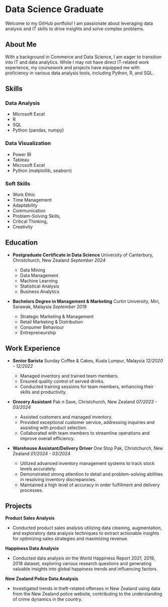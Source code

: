 # Data Science Graduate

Welcome to my GitHub portfolio! I am passionate about leveraging data analysis and IT skills to drive insights and solve complex problems.

## About Me

With a background in Commerce and Data Science, I am eager to transition into IT and data analytics. While I may not have direct IT-related work experience, my coursework and projects have equipped me with proficiency in various data analysis tools, including Python, R, and SQL.

## Skills

### Data Analysis
- Microsoft Excel
- R
- SQL
- Python (pandas, numpy)

### Data Visualization
- Power BI
- Tableau
- Microsoft Excel
- Python (matplotlib, seaborn)

### Soft Skills
- Work Ethic
- Time Management
- Adaptability
- Communication
- Problem-Solving Skills,
- Critical Thinking,
- Creativity 

## Education

- **Postgraduate Certificate in Data Science**
  University of Canterbury, Christchurch, New Zealand
  *September 2024*
  - Data Mining
  - Data Management
  - Machine Learning
  - Statistical Analysis
  - Business Analytics

- **Bachelors Degree in Management & Marketing**
  Curtin University, Miri, Sarawak, Malaysia
  *September 2019*
  - Strategic Marketing & Management
  - Retail Marketing & Distribution
  - Consumer Behaviour
  - Entrepreneurship

## Work Experience

- **Senior Barista**
  Sunday Coffee & Cakes, Kuala Lumpur, Malaysia
  *12/2020 - 12/2022*
  - Managed inventory and trained team members.
  - Ensured quality control of served drinks.
  - Conducted training sessions for team members, enhancing their skills and productivity.

- **Grocery Assistant**
  Pak n Save, Christchurch, New Zealand
  *07/2023 - 03/2024*
  - Assisted customers and managed inventory.
  - Provided exceptional customer service, addressing inquiries and assisting with product selection.
  - Collaborated with team members to streamline operations and improve overall efficiency.

- **Warehouse Assistant/Delivery Driver**
  One Stop Pak, Christchurch, New Zealand
  *01/2024 - 03/2024*
  - Utilized advanced inventory management systems to track stock levels accurately.
  - Demonstrated strong attention to detail and problem-solving abilities in resolving inventory discrepancies.
  - Maintained a high level of accuracy in order fulfillment and delivery processes.
    
## Projects

**Product Sales Analysis**
- Conducted product sales analysis utilizing data cleaning, augmentation, and exploratory data analysis techniques to extract actionable insights for optimizing sales strategies and maximizing revenue.

**Happiness Data Analysis**
- Conducted data analysis on the World Happiness Report 2021, 2019, 2018 dataset, exploring various research questions and generating valuable insights into global happiness trends and influencing factors.

**New Zealand Police Data Analysis**
- Investigated trends in theft-related offenses in New Zealand using data from the New Zealand police website, contributing to the understanding of crime dynamics in the country.
